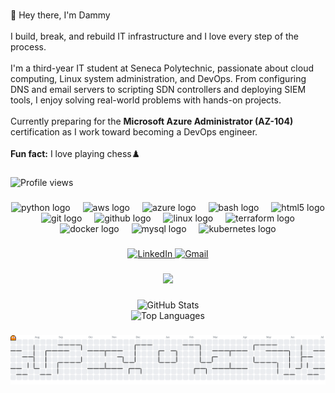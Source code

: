 <br clear="both">

<!-- 👋 Intro -->
<p align="left">👋 Hey there, I'm Dammy<br><br>I build, break, and rebuild IT infrastructure  and I love every step of the process.<br><br>I'm a third-year IT student at Seneca Polytechnic, passionate about cloud computing, Linux system administration, and DevOps. From configuring DNS and email servers to scripting SDN controllers and deploying SIEM tools, I enjoy solving real-world problems with hands-on projects.<br><br>Currently preparing for the <b>Microsoft Azure Administrator (AZ-104)</b> certification as I work toward becoming a DevOps engineer.<br><br><b>Fun fact:</b> I love playing chess♟️</p>

###

<!-- 👁️ Profile Views -->
<p align="left">
  <img src="https://komarev.com/ghpvc/?username=Dammy-578&label=Profile%20views&color=0e75b6&style=flat" alt="Profile views" />
</p>

###

<!-- 🧰 Skills Icons -->
<div align="center">
  <img src="https://skillicons.dev/icons?i=py" height="60" alt="python logo" />
  <img width="12" />
  <img src="https://cdn.jsdelivr.net/gh/devicons/devicon/icons/amazonwebservices/amazonwebservices-line-wordmark.svg" height="60" alt="aws logo" />
  <img width="12" />
  <img src="https://cdn.jsdelivr.net/gh/devicons/devicon/icons/azure/azure-original.svg" height="60" alt="azure logo" />
  <img width="12" />
  <img src="https://cdn.jsdelivr.net/gh/devicons/devicon/icons/bash/bash-original.svg" height="60" alt="bash logo" />
  <img width="12" />
  <img src="https://cdn.jsdelivr.net/gh/devicons/devicon/icons/html5/html5-original.svg" height="60" alt="html5 logo" />
  <img width="12" />
  <img src="https://cdn.jsdelivr.net/gh/devicons/devicon/icons/git/git-original.svg" height="60" alt="git logo" />
  <img width="12" />
  <img src="https://cdn.jsdelivr.net/gh/devicons/devicon/icons/github/github-original.svg" height="60" alt="github logo" />
  <img width="12" />
  <img src="https://cdn.jsdelivr.net/gh/devicons/devicon/icons/linux/linux-original.svg" height="60" alt="linux logo" />
  <img width="12" />
  <img src="https://cdn.jsdelivr.net/gh/devicons/devicon/icons/terraform/terraform-original.svg" height="60" alt="terraform logo" />
  <img width="12" />
  <img src="https://cdn.jsdelivr.net/gh/devicons/devicon/icons/docker/docker-original.svg" height="60" alt="docker logo" />
  <img width="12" />
  <img src="https://cdn.jsdelivr.net/gh/devicons/devicon/icons/mysql/mysql-original.svg" height="60" alt="mysql logo" />
  <img width="12" />
  <img src="https://cdn.jsdelivr.net/gh/devicons/devicon/icons/kubernetes/kubernetes-plain.svg" height="60" alt="kubernetes logo" />
</div>

###

<!-- 📬 Contact -->
<div align="center">
  <a href="https://www.linkedin.com/in/dammy-o-27182b194/" target="_blank">
    <img src="https://img.shields.io/static/v1?message=LinkedIn&logo=linkedin&label=&color=0077B5&logoColor=white&labelColor=&style=for-the-badge" height="25" alt="LinkedIn" />
  </a>
  <a href="mailto:ddammy578@gmail.com" target="_blank">
    <img src="https://img.shields.io/static/v1?message=Gmail&logo=gmail&label=&color=D14836&logoColor=white&labelColor=&style=for-the-badge" height="25" alt="Gmail" />
  </a>
</div>

###

<!-- 🏆 GitHub Trophies -->
<div align="center">
  <img src="https://github-profile-trophy.vercel.app/?username=Dammy-578&theme=dracula&margin-w=15&margin-h=15" />
</div>

###

<!-- 📊 GitHub Stats -->
<div align="center">
  <img src="https://github-readme-stats.vercel.app/api?username=Dammy-578&show_icons=true&theme=dracula" alt="GitHub Stats" />
  <br />
  <img src="https://github-readme-stats.vercel.app/api/top-langs/?username=Dammy-578&layout=compact&theme=dracula" alt="Top Languages" />
</div>

###

<!-- 🎮 Pacman GitHub Contribution Graph -->
<picture>
  <source media="(prefers-color-scheme: dark)" srcset="https://raw.githubusercontent.com/Dammy-578/Dammy-578/output/pacman-contribution-graph-dark.svg">
  <source media="(prefers-color-scheme: light)" srcset="https://raw.githubusercontent.com/Dammy-578/Dammy-578/output/pacman-contribution-graph.svg">
  <img alt="Pacman contribution graph" src="https://raw.githubusercontent.com/Dammy-578/Dammy-578/output/pacman-contribution-graph.svg">
</picture>
